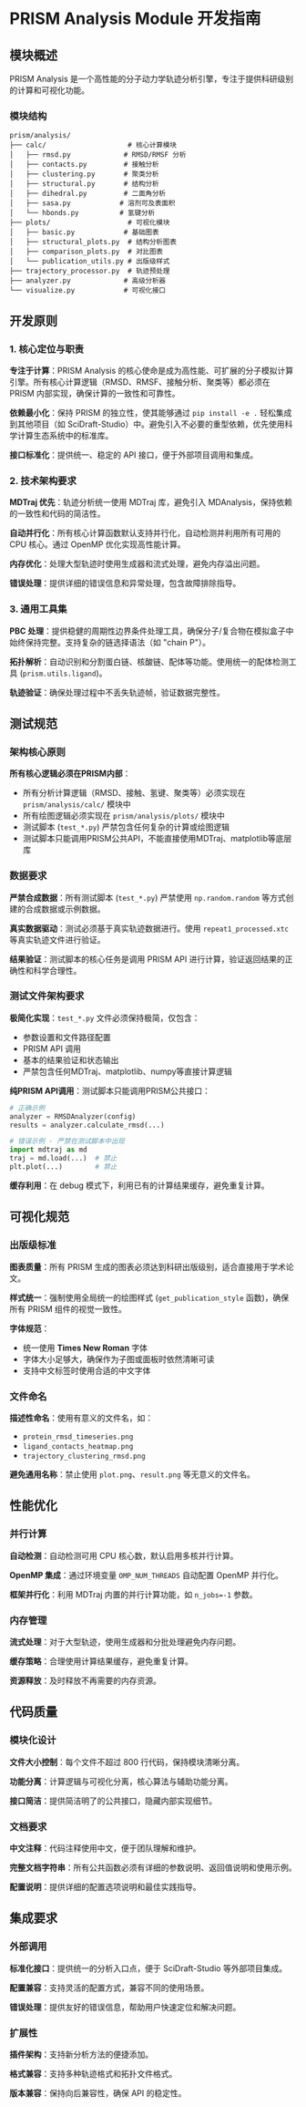 # PRISM Analysis Module 开发指南

## 模块概述

PRISM Analysis 是一个高性能的分子动力学轨迹分析引擎，专注于提供科研级别的计算和可视化功能。

### 模块结构
```
prism/analysis/
├── calc/                    # 核心计算模块
│   ├── rmsd.py             # RMSD/RMSF 分析
│   ├── contacts.py         # 接触分析
│   ├── clustering.py       # 聚类分析
│   ├── structural.py       # 结构分析
│   ├── dihedral.py         # 二面角分析
│   ├── sasa.py            # 溶剂可及表面积
│   └── hbonds.py          # 氢键分析
├── plots/                   # 可视化模块
│   ├── basic.py            # 基础图表
│   ├── structural_plots.py  # 结构分析图表
│   ├── comparison_plots.py  # 对比图表
│   └── publication_utils.py # 出版级样式
├── trajectory_processor.py  # 轨迹预处理
├── analyzer.py             # 高级分析器
└── visualize.py            # 可视化接口
```

## 开发原则

### 1. 核心定位与职责

**专注于计算**：PRISM Analysis 的核心使命是成为高性能、可扩展的分子模拟计算引擎。所有核心计算逻辑（RMSD、RMSF、接触分析、聚类等）都必须在 PRISM 内部实现，确保计算的一致性和可靠性。

**依赖最小化**：保持 PRISM 的独立性，使其能够通过 `pip install -e .` 轻松集成到其他项目（如 SciDraft-Studio）中。避免引入不必要的重型依赖，优先使用科学计算生态系统中的标准库。

**接口标准化**：提供统一、稳定的 API 接口，便于外部项目调用和集成。

### 2. 技术架构要求

**MDTraj 优先**：轨迹分析统一使用 MDTraj 库，避免引入 MDAnalysis，保持依赖的一致性和代码的简洁性。

**自动并行化**：所有核心计算函数默认支持并行化，自动检测并利用所有可用的 CPU 核心。通过 OpenMP 优化实现高性能计算。

**内存优化**：处理大型轨迹时使用生成器和流式处理，避免内存溢出问题。

**错误处理**：提供详细的错误信息和异常处理，包含故障排除指导。

### 3. 通用工具集

**PBC 处理**：提供稳健的周期性边界条件处理工具，确保分子/复合物在模拟盒子中始终保持完整。支持复杂的链选择语法（如 "chain P"）。

**拓扑解析**：自动识别和分割蛋白链、核酸链、配体等功能。使用统一的配体检测工具 (`prism.utils.ligand`)。

**轨迹验证**：确保处理过程中不丢失轨迹帧，验证数据完整性。

## 测试规范

### 架构核心原则

**所有核心逻辑必须在PRISM内部**：
- 所有分析计算逻辑（RMSD、接触、氢键、聚类等）必须实现在 `prism/analysis/calc/` 模块中
- 所有绘图逻辑必须实现在 `prism/analysis/plots/` 模块中
- 测试脚本 (`test_*.py`) 严禁包含任何复杂的计算或绘图逻辑
- 测试脚本只能调用PRISM公共API，不能直接使用MDTraj、matplotlib等底层库

### 数据要求

**严禁合成数据**：所有测试脚本 (`test_*.py`) 严禁使用 `np.random.random` 等方式创建的合成数据或示例数据。

**真实数据驱动**：测试必须基于真实轨迹数据进行。使用 `repeat1_processed.xtc` 等真实轨迹文件进行验证。

**结果验证**：测试脚本的核心任务是调用 PRISM API 进行计算，验证返回结果的正确性和科学合理性。

### 测试文件架构要求

**极简化实现**：`test_*.py` 文件必须保持极简，仅包含：
- 参数设置和文件路径配置
- PRISM API 调用
- 基本的结果验证和状态输出
- 严禁包含任何MDTraj、matplotlib、numpy等直接计算逻辑

**纯PRISM API调用**：测试脚本只能调用PRISM公共接口：
```python
# 正确示例
analyzer = RMSDAnalyzer(config)
results = analyzer.calculate_rmsd(...)

# 错误示例 - 严禁在测试脚本中出现
import mdtraj as md
traj = md.load(...)  # 禁止
plt.plot(...)        # 禁止
```

**缓存利用**：在 debug 模式下，利用已有的计算结果缓存，避免重复计算。

## 可视化规范

### 出版级标准

**图表质量**：所有 PRISM 生成的图表必须达到科研出版级别，适合直接用于学术论文。

**样式统一**：强制使用全局统一的绘图样式 (`get_publication_style` 函数)，确保所有 PRISM 组件的视觉一致性。

**字体规范**：
- 统一使用 **Times New Roman** 字体
- 字体大小足够大，确保作为子图或面板时依然清晰可读
- 支持中文标签时使用合适的中文字体

### 文件命名

**描述性命名**：使用有意义的文件名，如：
- `protein_rmsd_timeseries.png`
- `ligand_contacts_heatmap.png`
- `trajectory_clustering_rmsd.png`

**避免通用名称**：禁止使用 `plot.png`、`result.png` 等无意义的文件名。

## 性能优化

### 并行计算

**自动检测**：自动检测可用 CPU 核心数，默认启用多核并行计算。

**OpenMP 集成**：通过环境变量 `OMP_NUM_THREADS` 自动配置 OpenMP 并行化。

**框架并行化**：利用 MDTraj 内置的并行计算功能，如 `n_jobs=-1` 参数。

### 内存管理

**流式处理**：对于大型轨迹，使用生成器和分批处理避免内存问题。

**缓存策略**：合理使用计算结果缓存，避免重复计算。

**资源释放**：及时释放不再需要的内存资源。

## 代码质量

### 模块化设计

**文件大小控制**：每个文件不超过 800 行代码，保持模块清晰分离。

**功能分离**：计算逻辑与可视化分离，核心算法与辅助功能分离。

**接口简洁**：提供简洁明了的公共接口，隐藏内部实现细节。

### 文档要求

**中文注释**：代码注释使用中文，便于团队理解和维护。

**完整文档字符串**：所有公共函数必须有详细的参数说明、返回值说明和使用示例。

**配置说明**：提供详细的配置选项说明和最佳实践指导。

## 集成要求

### 外部调用

**标准化接口**：提供统一的分析入口点，便于 SciDraft-Studio 等外部项目集成。

**配置兼容**：支持灵活的配置方式，兼容不同的使用场景。

**错误处理**：提供友好的错误信息，帮助用户快速定位和解决问题。

### 扩展性

**插件架构**：支持新分析方法的便捷添加。

**格式兼容**：支持多种轨迹格式和拓扑文件格式。

**版本兼容**：保持向后兼容性，确保 API 的稳定性。